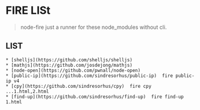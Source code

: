# FIRE LISt


> node-fire just a runner for these node_modules without cli. 

## LIST

    * [shelljs](https://github.com/shelljs/shelljs) 
    * [mathjs](https://github.com/josdejong/mathjs)
    * [node-open](https://github.com/pwnall/node-open)
    * [public-ip](https://github.com/sindresorhus/public-ip)  fire public-ip v4
    * [cpy](https://github.com/sindresorhus/cpy)  fire cpy ...1.html,2.html
    * [find-up](https://github.com/sindresorhus/find-up)  fire find-up 1.html